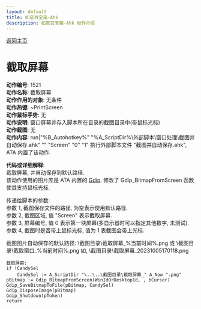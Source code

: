 ```yaml
---
layout: default
title: 如意百宝箱-Ahk
description: 如意百宝箱-Ahk 动作介绍
---
```

<link rel="stylesheet" href="../Actions/css/atom-one-light.min.css">
<script src="../Actions/js/highlight.min.js"></script>
<script>hljs.highlightAll();</script>

[返回主页](../index.md)

# [](#header-2) 截取屏幕

**动作编号**: 1521  
**动作名称**: 截取屏幕  
**动作作用的对象**: 无条件  
**动作热键**: ~PrintScreen  
**动作鼠标手势**: 无  
**动作说明**: 窗口屏幕并存入脚本所在目录的截图目录中(带鼠标光标)  
**动作截图**: 无  
**动作内容**: run|"%B_Autohotkey%" "%A_ScriptDir%\外部脚本\窗口处理\截图并自动保存.ahk" "" "Screen" "0" "1" 
执行外部脚本文件 "截图并自动保存.ahk", ATA 内置了该动作.   

**代码或详细解释**:  
截取屏幕, 并自动保存到默认路径.  
该动作使用的图片库是 ATA 内置的 [Gdip](https://github.com/marius-sucan/AHK-GDIp-Library-Compilation). 修改了 Gdip_BitmapFromScreen 函数使其支持鼠标光标.   

传递给脚本的参数:  
参数 1, 截图保存文件的路径, 为空表示使用默认路径.  
参数 2, 截图区域, 值 "Screen" 表示截取屏幕.  
参数 3, 屏幕编号, 值 0 表示第一块屏幕(多显示器时可以指定其他数字, 未测试).  
参数 4, 截图时是否带上鼠标光标, 值为 1 表截图会带上光标.

截图图片自动保存的默认路径: \截图目录\截取屏幕_%当前时间%.png 或 \截图目录\截取窗口_%当前时间%.png 如, \截图目录\截取屏幕_20231005170118.png  

```Autohotkey
截取屏幕:
if !CandySel
	CandySel := A_ScriptDir "\..\..\截图目录\截取屏幕_" A_Now ".png"
pBitmap := Gdip_BitmapFromScreen(WinIdOrDesktopId, , bCursor)
Gdip_SaveBitmapToFile(pBitmap, CandySel)
Gdip_DisposeImage(pBitmap)
Gdip_Shutdown(pToken)
return
```